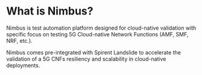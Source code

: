 # What is Nimbus? 
Nimbus is test automation platform designed for cloud-native validation with specific focus on testing 5G Cloud-native Network Functions (AMF, SMF, NRF, etc.). 

Nimbus comes pre-integrated with Spirent Landslide to accelerate the validation of a 5G CNFs resiliency and scalability in cloud-native deployments.